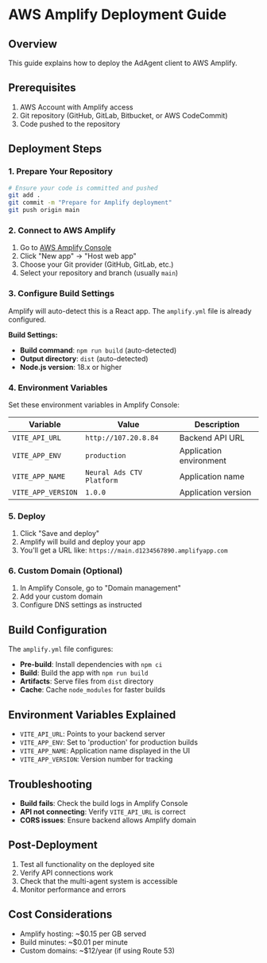 # AWS Amplify Deployment Guide

## Overview
This guide explains how to deploy the AdAgent client to AWS Amplify.

## Prerequisites
1. AWS Account with Amplify access
2. Git repository (GitHub, GitLab, Bitbucket, or AWS CodeCommit)
3. Code pushed to the repository

## Deployment Steps

### 1. Prepare Your Repository
```bash
# Ensure your code is committed and pushed
git add .
git commit -m "Prepare for Amplify deployment"
git push origin main
```

### 2. Connect to AWS Amplify
1. Go to [AWS Amplify Console](https://console.aws.amazon.com/amplify/)
2. Click "New app" → "Host web app"
3. Choose your Git provider (GitHub, GitLab, etc.)
4. Select your repository and branch (usually `main`)

### 3. Configure Build Settings
Amplify will auto-detect this is a React app. The `amplify.yml` file is already configured.

**Build Settings:**
- **Build command**: `npm run build` (auto-detected)
- **Output directory**: `dist` (auto-detected)
- **Node.js version**: 18.x or higher

### 4. Environment Variables
Set these environment variables in Amplify Console:

| Variable | Value | Description |
|----------|-------|-------------|
| `VITE_API_URL` | `http://107.20.8.84` | Backend API URL |
| `VITE_APP_ENV` | `production` | Application environment |
| `VITE_APP_NAME` | `Neural Ads CTV Platform` | Application name |
| `VITE_APP_VERSION` | `1.0.0` | Application version |

### 5. Deploy
1. Click "Save and deploy"
2. Amplify will build and deploy your app
3. You'll get a URL like: `https://main.d1234567890.amplifyapp.com`

### 6. Custom Domain (Optional)
1. In Amplify Console, go to "Domain management"
2. Add your custom domain
3. Configure DNS settings as instructed

## Build Configuration
The `amplify.yml` file configures:
- **Pre-build**: Install dependencies with `npm ci`
- **Build**: Build the app with `npm run build`
- **Artifacts**: Serve files from `dist` directory
- **Cache**: Cache `node_modules` for faster builds

## Environment Variables Explained
- `VITE_API_URL`: Points to your backend server
- `VITE_APP_ENV`: Set to 'production' for production builds
- `VITE_APP_NAME`: Application name displayed in the UI
- `VITE_APP_VERSION`: Version number for tracking

## Troubleshooting
- **Build fails**: Check the build logs in Amplify Console
- **API not connecting**: Verify `VITE_API_URL` is correct
- **CORS issues**: Ensure backend allows Amplify domain

## Post-Deployment
1. Test all functionality on the deployed site
2. Verify API connections work
3. Check that the multi-agent system is accessible
4. Monitor performance and errors

## Cost Considerations
- Amplify hosting: ~$0.15 per GB served
- Build minutes: ~$0.01 per minute
- Custom domains: ~$12/year (if using Route 53) 